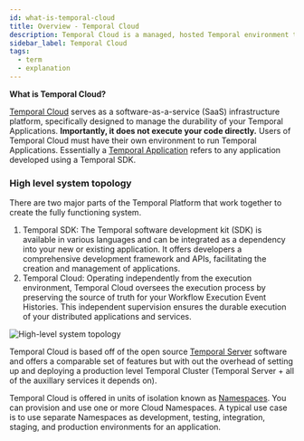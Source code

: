 ```yaml
---
id: what-is-temporal-cloud
title: Overview - Temporal Cloud
description: Temporal Cloud is a managed, hosted Temporal environment that provides a platform for Temporal Applications.
sidebar_label: Temporal Cloud
tags:
  - term
  - explanation
---
```


**What is Temporal Cloud?**

[Temporal Cloud](https://temporal.io/cloud) serves as a software-as-a-service (SaaS) infrastructure platform, specifically designed to manage the durability of your Temporal Applications.
**Importantly, it does not execute your code directly.** Users of Temporal Cloud must have their own environment to run Temporal Applications.
Essentially a [Temporal Application](/dev-guide/temporal-sdk) refers to any application developed using a Temporal SDK.

### High level system topology

There are two major parts of the Temporal Platform that work together to create the fully functioning system.

1. Temporal SDK: The Temporal software development kit (SDK) is available in various languages and can be integrated as a dependency into your new or existing application.
   It offers developers a comprehensive development framework and APIs, facilitating the creation and management of applications.
2. Temporal Cloud: Operating independently from the execution environment, Temporal Cloud oversees the execution process by preserving the source of truth for your Workflow Execution Event Histories.
   This independent supervision ensures the durable execution of your distributed applications and services.

![High-level system topology](/diagrams/high-level-system-topology.svg)

Temporal Cloud is based off of the open source [Temporal Server](/concepts/what-is-the-temporal-server) software and offers a comparable set of features but with out the overhead of setting up and deploying a production level Temporal Cluster (Temporal Server + all of the auxillary services it depends on).

Temporal Cloud is offered in units of isolation known as [Namespaces](/namespaces).
You can provision and use one or more Cloud Namespaces.
A typical use case is to use separate Namespaces as development, testing, integration, staging, and production environments for an application.

